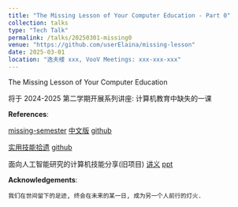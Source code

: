 ```yaml
---
title: "The Missing Lesson of Your Computer Education - Part 0"
collection: talks
type: "Tech Talk"
permalink: /talks/20250301-missing0
venue: "https://github.com/userElaina/missing-lesson"
date: 2025-03-01
location: "逸夫楼 xxx, VooV Meetings: xxx-xxx-xxx"
---
```


The Missing Lesson of Your Computer Education

将于 2024-2025 第二学期开展系列讲座: 计算机教育中缺失的一课

**References**:

[missing-semester](https://missing.csail.mit.edu/)
[中文版](https://missing-semester-cn.github.io/)
[github](https://github.com/missing-semester/missing-semester)

[实用技能拾遗](https://slides.tonycrane.cc/PracticalSkillsTutorial/)
[github](https://github.com/TonyCrane/PracticalSkillsTutorial)

面向人工智能研究的计算机技能分享(旧项目)
[讲义](https://github.com/workelaina/docs-talk0)
[ppt](https://github.com/mscelaina/ppt-talk0)

**Acknowledgements**:

```elysia
我们在世间留下的足迹, 终会在未来的某一日, 成为另一个人前行的灯火.
```

